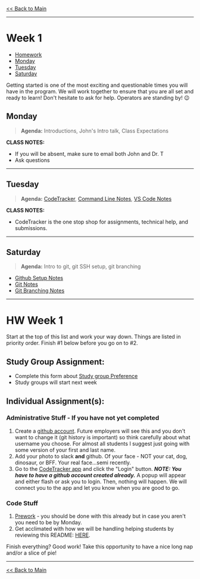 [<< Back to Main](../README.md)

---

# Week 1

- [Homework](#hw-week-1)
- [Monday](#Monday)
- [Tuesday](#Tuesday)
- [Saturday](#Saturday)

Getting started is one of the most exciting and questionable times you will have in the program. We will work together to ensure that you are all set and ready to learn! Don't hesitate to ask for help. Operators are standing by! :wink:

## Monday
> **Agenda:** Introductions, John's Intro talk, Class Expectations

**CLASS NOTES:**
- If you will be absent, make sure to email both John and Dr. T
- Ask questions

---

## Tuesday
> **Agenda:** [CodeTracker](https://CodeTracker.netlify.app), [Command Line Notes](https://github.com/nss-nightclass-projects/Night-Class-Resources/blob/master/book-1-foundations/chapters/command-line.md), [VS Code Notes](https://github.com/nss-nightclass-projects/Night-Class-Resources/blob/master/book-1-foundations/chapters/vs_code.md)

**CLASS NOTES:**
- CodeTracker is the one stop shop for assignments, technical help, and submissions.

---

## Saturday
> **Agenda:** Intro to git, git SSH setup, git branching
- [Github Setup Notes](https://github.com/nss-nightclass-projects/Night-Class-Resources/blob/master/book-1-foundations/chapters/github-setup.md)
- [Git Notes](https://github.com/nss-nightclass-projects/Night-Class-Resources/blob/master/book-1-foundations/chapters/git-and-github.md)
- [Git Branching Notes](https://github.com/nss-nightclass-projects/Night-Class-Resources/blob/master/book-1-foundations/chapters/git-branching.md)

---

# HW Week 1
Start at the top of this list and work your way down.  Things are listed in priority order.  Finish #1 below before you go on to #2.

## Study Group Assignment:
- Complete this form about [Study group Preference](https://forms.gle/cwZGRey2jRUFR7uy9)
- Study groups will start next week

## Individual Assignment(s):
### Administrative Stuff - If you have not yet completed
1. Create a [github account](https://github.com).  Future employers will see this and you don't want to change it (git history is important) so think carefully about what username you choose.  For almost all students I suggest just going with some version of your first and last name.
1. Add your photo to slack **and** github.  Of your face - NOT your cat, dog, dinosaur, or BFF.  Your real face...semi recently.
1. Go to the [CodeTracker app](https://CodeTracker.netlify.app) and click the "Login" button. **_NOTE: You have to have a github account created already._** A popup will appear and either flash or ask you to login. Then, nothing will happen. We will connect you to the app and let you know when you are good to go. 

### Code Stuff
1. [Prework](https://nashville-software-school.github.io/web-development-foundations/) - you should be done with this already but in case you aren't you need to be by Monday.
1. Get acclimated with how we will be handling helping students by reviewing this README: [HERE](./studenthelp.md).

Finish everything? Good work!  Take this opportunity to have a nice long nap and/or a slice of pie!

---
[<< Back to Main](../README.md)
